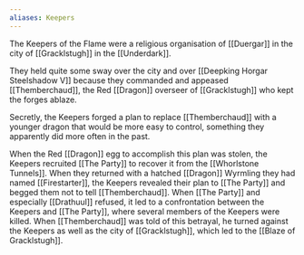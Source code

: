 ```yaml
---
aliases: Keepers
---
```

The Keepers of the Flame were a religious organisation of [[Duergar]] in the city of [[Gracklstugh]] in the [[Underdark]].

They held quite some sway over the city and over [[Deepking Horgar Steelshadow V]] because they commanded and appeased [[Themberchaud]], the Red [[Dragon]] overseer of [[Gracklstugh]] who kept the forges ablaze.

Secretly, the Keepers forged a plan to replace [[Themberchaud]] with a younger dragon that would be more easy to control, something they apparently did more often in the past.

When the Red [[Dragon]] egg to accomplish this plan was stolen, the Keepers recruited [[The Party]] to recover it from the [[Whorlstone Tunnels]]. When they returned with a hatched [[Dragon]] Wyrmling they had named [[Firestarter]], the Keepers revealed their plan to [[The Party]] and begged them not to tell [[Themberchaud]]. When [[The Party]] and especially [[Drathuul]] refused, it led to a confrontation between the Keepers and [[The Party]], where several members of the Keepers were killed. When [[Themberchaud]] was told of this betrayal, he turned against the Keepers as well as the city of [[Gracklstugh]], which led to the [[Blaze of Gracklstugh]].
